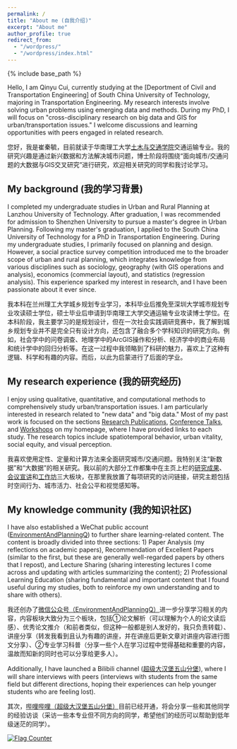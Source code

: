 ```yaml
---
permalink: /
title: "About me (自我介绍)"
excerpt: "About me"
author_profile: true
redirect_from: 
  - "/wordpress/"
  - "/wordpress/index.html"
---
```


{% include base_path %}

Hello, I am Qinyu Cui, currently studying at the [Deportment of Civil and Transportation Engineering] of South China University of Technology, majoring in Transportation Engineering. My research interests involve solving urban problems using emerging data and methods. During my PhD, I will focus on "cross-disciplinary research on big data and GIS for urban/transportation issues." I welcome discussions and learning opportunities with peers engaged in related research.

您好，我是崔秦毓，目前就读于华南理工大学[土木与交通学院](http://www2.scut.edu.cn/jtxy/)交通运输专业。我的研究兴趣是通过新兴数据和方法解决城市问题，博士阶段将围绕“面向城市/交通问题的大数据与GIS交叉研究”进行研究，欢迎相关研究的同学和我讨论学习。

## My background (我的学习背景)

I completed my undergraduate studies in Urban and Rural Planning at Lanzhou University of Technology. After graduation, I was recommended for admission to Shenzhen University to pursue a master's degree in Urban Planning. Following my master's graduation, I applied to the South China University of Technology for a PhD in Transportation Engineering. During my undergraduate studies, I primarily focused on planning and design. However, a social practice survey competition introduced me to the broader scope of urban and rural planning, which integrates knowledge from various disciplines such as sociology, geography (with GIS operations and analysis), economics (commercial layout), and statistics (regression analysis). This experience sparked my interest in research, and I have been passionate about it ever since.

我本科在兰州理工大学城乡规划专业学习，本科毕业后推免至深圳大学城市规划专业攻读硕士学位，硕士毕业后申请到华南理工大学交通运输专业攻读博士学位。在本科阶段，我主要学习的是规划设计，但在一次社会实践调研竞赛中，我了解到城乡规划专业并不是完全只有设计方向，还包含了融合多个学科知识的研究方向。例如，社会学中的问卷调查、地理学中的ArcGIS操作和分析、经济学中的商业布局和统计学中的回归分析等。在这一过程中我领略到了科研的魅力，喜欢上了这种有逻辑、科学和有趣的内容。而后，以此为启蒙进行了后面的学业。

## My research experience (我的研究经历)

I enjoy using qualitative, quantitative, and computational methods to comprehensively study urban/transportation issues. I am particularly interested in research related to "new data" and "big data." Most of my past work is focused on the sections [Research Publications](https://cuiqinyu.github.io/publications/), [Conference Talks](https://cuiqinyu.github.io/talks/), and [Workshops](https://cuiqinyu.github.io/portfolio/) on my homepage, where I have provided links to each study. The research topics include spatiotemporal behavior, urban vitality, social equity, and visual perception.

我喜欢使用定性、定量和计算方法来全面研究城市/交通问题。我特别关注“新数据”和“大数据”的相关研究。我以前的大部分工作都集中在主页上栏的[研究成果](https://cuiqinyu.github.io/publications/)、[会议宣讲](https://cuiqinyu.github.io/talks/)和[工作坊](https://cuiqinyu.github.io/portfolio/)三大板块，在那里我放置了每项研究的访问链接，研究主题包括时空间行为、城市活力、社会公平和视觉感知等。

## My knowledge community (我的知识社区)

I have also established a WeChat public account ([EnvironmentAndPlanningQ](https://mp.weixin.qq.com/s?__biz=MzkxOTQyMTQ5Ng==&mid=2247483998&idx=1&sn=106316350c1dd61b34a2a4a3c67c6b58&chksm=c1a31509f6d49c1f35bff72fd8c54b29a9d7eb341666f660343f11f9c5029016ebcb664d69f3#rd)) to further share learning-related content. The content is broadly divided into three sections: 1) Paper Analysis (my reflections on academic papers), Recommendation of Excellent Papers (similar to the first, but these are generally well-regarded papers by others that I repost), and Lecture Sharing (sharing interesting lectures I come across and updating with articles summarizing the content); 2) Professional Learning Education (sharing fundamental and important content that I found useful during my studies, both to reinforce my own understanding and to share with others).

我还创办了[微信公众号（EnvironmentAndPlanningQ）](https://mp.weixin.qq.com/s?__biz=MzkxOTQyMTQ5Ng==&mid=2247483998&idx=1&sn=106316350c1dd61b34a2a4a3c67c6b58&chksm=c1a31509f6d49c1f35bff72fd8c54b29a9d7eb341666f660343f11f9c5029016ebcb664d69f3#rd)进一步分享学习相关的内容，内容板块大致分为三个板块，包括①论文解析（可以理解为个人的论文读后感）、优秀论文推介（和前者类似，但这种一般都是别人发好的，我只负责转载）、讲座分享（转发我看到且认为有趣的讲座，并在讲座后更新文章对讲座内容进行图文分享）、②专业学习科普（分享一些个人在学习过程中觉得基础和重要的内容，温故而知新的同时也可以分享给更多人）。

Additionally, I have launched a Bilibili channel ([超级大汉堡五山分堡](https://space.bilibili.com/362069232?spm_id_from=333.337.search-card.all.click)), where I will share interviews with peers (interviews with students from the same field but different directions, hoping their experiences can help younger students who are feeling lost).

其次，[哔哩哔哩（超级大汉堡五山分堡）](https://space.bilibili.com/362069232?spm_id_from=333.337.search-card.all.click)目前已经开通，将会分享一些和其他同学的经验访谈（采访一些本专业但不同方向的同学，希望他们的经历可以帮助到低年级迷茫的同学）。

<a href="https://info.flagcounter.com/nw1j"><img src="https://s01.flagcounter.com/map/nw1j/size_s/txt_000000/border_CCCCCC/pageviews_0/viewers_0/flags_0/" alt="Flag Counter" border="0"></a>
